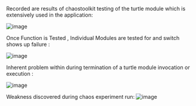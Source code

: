 Recorded are results of chaostoolkit testing of the turtle module which is extensively used in the application:

![image](https://user-images.githubusercontent.com/50335583/136532062-899da73d-1619-45d0-a7e8-70888666bdcb.png)


Once Function is Tested , Individual Modules are tested for and switch shows up failure : 

![image](https://user-images.githubusercontent.com/50335583/136541009-d6910a5a-2460-4af1-8d6c-c8c48a6a6f1a.png)

Inherent problem within during termination of a turtle module invocation or execution : 

![image](https://user-images.githubusercontent.com/50335583/136541408-0565c7d3-30bc-43b5-9cc4-921d9c689ef0.png)

Weakness discovered during chaos experiment run:
![image](https://user-images.githubusercontent.com/50335583/136798418-112dbc32-f11f-4e65-92e5-09f2a1219eea.png)








